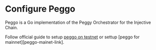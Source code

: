 # Configure Peggo

Peggo is a Go implementation of the Peggy Orchestrator for the Injective Chain.

Follow official guide to setup [peggo on testnet][peggo-testnet-link] or settup [peggo for mainnet][peggo-mainet-link].

[peggo-mainnet-link]: https://docs.injective.network/guides/mainnet/peggo.html
[peggo-testnet-link]: https://docs.injective.network/guides/testnet/peggo.html

